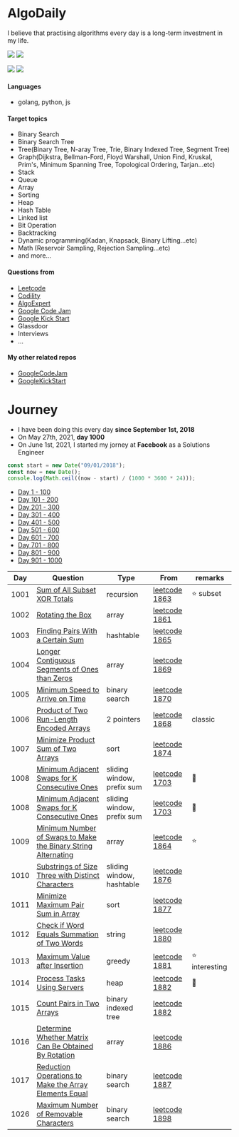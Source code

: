 # AlgoDaily

I believe that practising algorithms every day is a long-term investment in my life.

[![](https://img.shields.io/badge/dynamic/json?style=flat&labelColor=black&color=green&label=Solved&query=solvedOverTotal&url=https%3A%2F%2Fleetcode-badge.vercel.app%2Fapi%2Fusers%2Fcalvinchankf&logo=leetcode&logoColor=yellow)](https://leetcode.com/calvinchankf/)
[![](https://img.shields.io/badge/dynamic/json?style=flat&labelColor=black&color=green&label=Ranking&query=ranking&url=https%3A%2F%2Fleetcode-badge.vercel.app%2Fapi%2Fusers%2Fcalvinchankf&logo=leetcode&logoColor=yellow)](https://leetcode.com/calvinchankf/)

![](https://badges.pufler.dev/created/calvinchankf/algodaily)
![](https://badges.pufler.dev/updated/calvinchankf/algodaily)

#### Languages

-   golang, python, js

#### Target topics

-   Binary Search
-   Binary Search Tree
-   Tree(Binary Tree, N-aray Tree, Trie, Binary Indexed Tree, Segment Tree)
-   Graph(Dijkstra, Bellman-Ford, Floyd Warshall, Union Find, Kruskal, Prim's, Minimum Spanning Tree, Topological Ordering, Tarjan...etc)
-   Stack
-   Queue
-   Array
-   Sorting
-   Heap
-   Hash Table
-   Linked list
-   Bit Operation
-   Backtracking
-   Dynamic programming(Kadan, Knapsack, Binary Lifting...etc)
-   Math (Reservoir Sampling, Rejection Sampling...etc)
-   and more...

#### Questions from

-   [Leetcode](https://leetcode.com)
-   [Codility](https://app.codility.com/programmers/lessons/)
-   [AlgoExpert](https://www.algoexpert.io)
-   [Google Code Jam](https://codingcompetitions.withgoogle.com/codejam)
-   [Google Kick Start](https://codingcompetitions.withgoogle.com/kickstart/)
-   Glassdoor
-   Interviews
-   ...

#### My other related repos

-   [GoogleCodeJam](https://github.com/calvinchankf/GoogleCodeJam)
-   [GoogleKickStart](https://github.com/calvinchankf/GoogleKickStart)

# Journey

-   I have been doing this every day **since September 1st, 2018**
-   On May 27th, 2021, **day 1000**
-   On June 1st, 2021, I started my jorney at **Facebook** as a Solutions Engineer

```js
const start = new Date("09/01/2018");
const now = new Date();
console.log(Math.ceil((now - start) / (1000 * 3600 * 24)));
```

-   [Day 1 - 100](./markdowns/day1-100.md)
-   [Day 101 - 200](./markdowns/day101-200.md)
-   [Day 201 - 300](./markdowns/day201-300.md)
-   [Day 301 - 400](./markdowns/day301-400.md)
-   [Day 401 - 500](./markdowns/day401-500.md)
-   [Day 501 - 600](./markdowns/day501-600.md)
-   [Day 601 - 700](./markdowns/day601-700.md)
-   [Day 701 - 800](./markdowns/day701-800.md)
-   [Day 801 - 900](./markdowns/day801-900.md)
-   [Day 901 - 1000](./markdowns/day901-1000.md)

| Day  | Question                                                                                                                                      | Type                       | From                                                                                                          | remarks         |
| ---- | --------------------------------------------------------------------------------------------------------------------------------------------- | -------------------------- | ------------------------------------------------------------------------------------------------------------- | --------------- |
| 1001 | [Sum of All Subset XOR Totals](leetcode/1863-sum-of-all-subset-xor-totals)                                                                    | recursion                  | [leetcode 1863](https://leetcode.com/problems/sum-of-all-subset-xor-totals/)                                  | ⭐️ subset      |
| 1002 | [Rotating the Box](leetcode/1861-rotating-the-box)                                                                                            | array                      | [leetcode 1861](https://leetcode.com/problems/rotating-the-box/)                                              |                 |
| 1003 | [Finding Pairs With a Certain Sum](/leetcode/1865-finding-pairs-with-a-certain-sum)                                                           | hashtable                  | [leetcode 1865](https://leetcode.com/problems/finding-pairs-with-a-certain-sum/)                              |                 |
| 1004 | [Longer Contiguous Segments of Ones than Zeros](/leetcode/1869-longer-contiguous-segments-of-ones-than-zeros)                                 | array                      | [leetcode 1869](https://leetcode.com/problems/longer-contiguous-segments-of-ones-than-zeros/)                 |                 |
| 1005 | [Minimum Speed to Arrive on Time](/leetcode/1870-minimum-speed-to-arrive-on-time)                                                             | binary search              | [leetcode 1870](https://leetcode.com/problems/minimum-speed-to-arrive-on-time/)                               |                 |
| 1006 | [Product of Two Run-Length Encoded Arrays](/leetcode/1868-product-of-two-run-length-encoded-arrays)                                           | 2 pointers                 | [leetcode 1868](https://leetcode.com/problems/product-of-two-run-length-encoded-arrays/)                      | classic         |
| 1007 | [Minimize Product Sum of Two Arrays](/leetcode/1874-minimize-product-sum-of-two-arrays)                                                       | sort                       | [leetcode 1874](https://leetcode.com/problems/minimize-product-sum-of-two-arrays/)                            |                 |
| 1008 | [Minimum Adjacent Swaps for K Consecutive Ones](/leetcode/1703-minimum-adjacent-swaps-for-k-consecutive-ones)                                 | sliding window, prefix sum | [leetcode 1703](https://leetcode.com/problems/minimum-adjacent-swaps-for-k-consecutive-ones/)                 | 📌              |
| 1008 | [Minimum Adjacent Swaps for K Consecutive Ones](/leetcode/1703-minimum-adjacent-swaps-for-k-consecutive-ones)                                 | sliding window, prefix sum | [leetcode 1703](https://leetcode.com/problems/minimum-adjacent-swaps-for-k-consecutive-ones/)                 | 📌              |
| 1009 | [Minimum Number of Swaps to Make the Binary String Alternating](/leetcode/1864-minimum-number-of-swaps-to-make-the-binary-string-alternating) | array                      | [leetcode 1864](https://leetcode.com/problems/minimum-number-of-swaps-to-make-the-binary-string-alternating/) | ⭐️             |
| 1010 | [Substrings of Size Three with Distinct Characters](/leetcode/1876-substrings-of-size-three-with-distinct-characters)                         | sliding window, hashtable  | [leetcode 1876](https://leetcode.com/problems/substrings-of-size-three-with-distinct-characters/)             |                 |
| 1011 | [Minimize Maximum Pair Sum in Array](/leetcode/1877-minimize-maximum-pair-sum-in-array)                                                       | sort                       | [leetcode 1877](https://leetcode.com/problems/minimize-maximum-pair-sum-in-array/)                            |                 |
| 1012 | [Check if Word Equals Summation of Two Words](/leetcode/1880-check-if-word-equals-summation-of-two-words)                                     | string                     | [leetcode 1880](https://leetcode.com/problems/check-if-word-equals-summation-of-two-words/)                   |                 |
| 1013 | [Maximum Value after Insertion](/leetcode/1881-maximum-value-after-insertion)                                                                 | greedy                     | [leetcode 1881](https://leetcode.com/problems/maximum-value-after-insertion/)                                 | ⭐️ interesting |
| 1014 | [Process Tasks Using Servers](/leetcode/1882-process-tasks-using-servers)                                                                     | heap                       | [leetcode 1882](https://leetcode.com/problems/process-tasks-using-servers/)                                   | 📌              |
| 1015 | [Count Pairs in Two Arrays](/leetcode/1885-count-pairs-in-two-arrays)                                                                         | binary indexed tree        | [leetcode 1882](https://leetcode.com/problems/count-pairs-in-two-arrays/)                                     |                 |
| 1016 | [Determine Whether Matrix Can Be Obtained By Rotation](/leetcode/1886-determine-whether-matrix-can-be-obtained-by-rotation)                   | array                      | [leetcode 1886](https://leetcode.com/problems/determine-whether-matrix-can-be-obtained-by-rotation/)          |                 |
| 1017 | [Reduction Operations to Make the Array Elements Equal](/leetcode/1887-reduction-operations-to-make-the-array-elements-equal)                 | binary search              | [leetcode 1887](https://leetcode.com/problems/reduction-operations-to-make-the-array-elements-equal/)         |                 |
| 1026 | [Maximum Number of Removable Characters](/leetcode/1898-maximum-number-of-removable-characters)                                               | binary search              | [leetcode 1898](https://leetcode.com/problems/maximum-number-of-removable-characters/)                        |                 |
